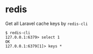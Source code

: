 # redis

Get all Laravel cache keys by `redis-cli`

```
$ redis-cli
127.0.0.1:6379> select 1
OK
127.0.0.1:6379[1]> keys *
```
